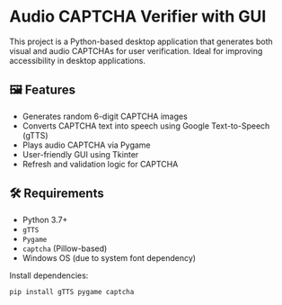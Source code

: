 # Audio CAPTCHA Verifier with GUI

This project is a Python-based desktop application that generates both visual and audio CAPTCHAs for user verification. Ideal for improving accessibility in desktop applications.

## 🖼 Features

- Generates random 6-digit CAPTCHA images
- Converts CAPTCHA text into speech using Google Text-to-Speech (gTTS)
- Plays audio CAPTCHA via Pygame
- User-friendly GUI using Tkinter
- Refresh and validation logic for CAPTCHA

## 🛠 Requirements

- Python 3.7+
- `gTTS`
- `Pygame`
- `captcha` (Pillow-based)
- Windows OS (due to system font dependency)

Install dependencies:
```bash
pip install gTTS pygame captcha
